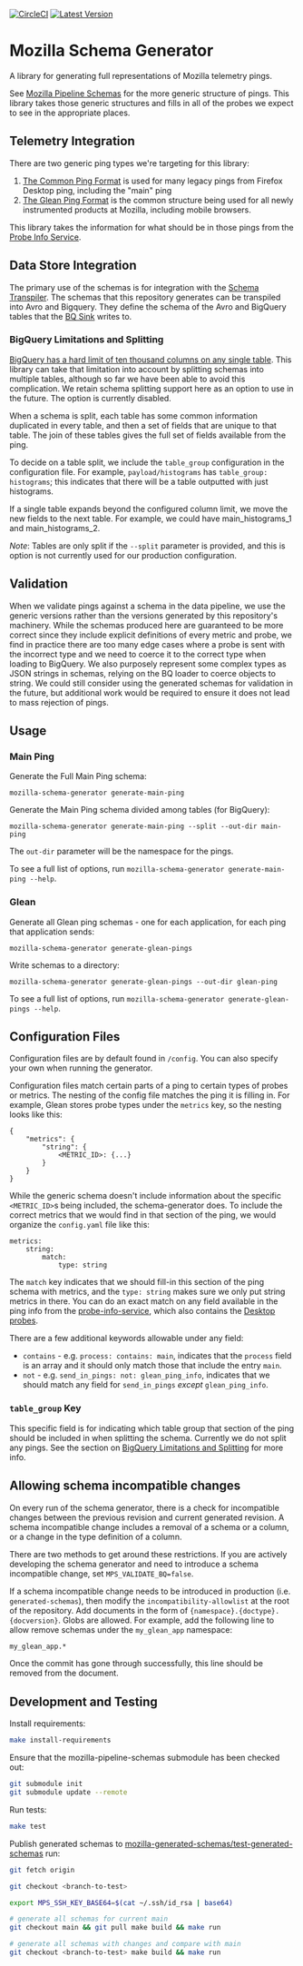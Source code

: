 [![CircleCI](https://circleci.com/gh/mozilla/mozilla-schema-generator/tree/main.svg?style=svg)](https://circleci.com/gh/mozilla/mozilla-schema-generator/tree/main)
[![Latest Version](https://img.shields.io/pypi/v/mozilla-schema-generator.svg)](https://pypi.python.org/pypi/mozilla-schema-generator/)

# Mozilla Schema Generator

A library for generating full representations of Mozilla telemetry pings.

See [Mozilla Pipeline Schemas](https://www.github.com/mozilla-services/mozilla-pipeline-schemas)
for the more generic structure of pings. This library takes those generic structures and fills in
all of the probes we expect to see in the appropriate places.

## Telemetry Integration

There are two generic ping types we're targeting for this library:

1. [The Common Ping Format](http://gecko-docs.mozilla.org.s3.amazonaws.com/toolkit/components/telemetry/telemetry/data/main-ping.html)
   is used for many legacy pings from Firefox Desktop ping, including the "main" ping
2. [The Glean Ping Format](https://github.com/mozilla/glean_parser) is the common structure being used for
   all newly instrumented products at Mozilla, including mobile browsers.

This library takes the information for what should be in those pings from the [Probe Info Service](https://www.github.com/mozilla/probe-scraper).

## Data Store Integration

The primary use of the schemas is for integration with the
[Schema Transpiler](https://www.github.com/mozilla/jsonschema-transpiler). 
The schemas that this repository generates can be transpiled into Avro and Bigquery. They define
the schema of the Avro and BigQuery tables that the [BQ Sink](https://www.github.com/mozilla/gcp-ingestion)
writes to.

### BigQuery Limitations and Splitting

[BigQuery has a hard limit of ten thousand columns on any single table](https://cloud.google.com/bigquery/quotas). 
This library can take that limitation into account by splitting schemas into multiple tables,
although so far we have been able to avoid this complication. We retain schema
splitting support here as an option to use in the future. The option is currently disabled.

When a schema is split, each
table has some common information duplicated in every table, and then a set
of fields that are unique to that table. The join of these tables gives the full
set of fields available from the ping.

To decide on a table split, we include the `table_group` configuration in the configuration
file. For example, `payload/histograms` has `table_group: histograms`; this indicates that
there will be a table outputted with just histograms.

If a single table expands beyond the configured column limit, we move the new fields to the next table.
For example, we could have main_histograms_1 and main_histograms_2.

_Note_: Tables are only split if the `--split` parameter is provided, and this
is option is not currently used for our production configuration.

## Validation

When we validate pings against a schema in the data pipeline, we use the generic versions
rather than the versions generated by this repository's machinery. While the schemas produced
here are guaranteed to be more correct since they include explicit definitions of every metric and probe,
we find in practice there are too many edge cases where a probe is sent with the incorrect type
and we need to coerce it to the correct type when loading to BigQuery.
We also purposely represent some complex types as JSON strings in schemas, relying on the BQ loader
to coerce objects to string.
We could still consider using the generated schemas for validation in the future, but
additional work would be required to ensure it does not lead to mass rejection of pings.

## Usage

### Main Ping

Generate the Full Main Ping schema:

```
mozilla-schema-generator generate-main-ping
```

Generate the Main Ping schema divided among tables (for BigQuery):
```
mozilla-schema-generator generate-main-ping --split --out-dir main-ping
```

The `out-dir` parameter will be the namespace for the pings.

To see a full list of options, run `mozilla-schema-generator generate-main-ping --help`.


### Glean

Generate all Glean ping schemas - one for each application, for each ping
that application sends:

```
mozilla-schema-generator generate-glean-pings
```

Write schemas to a directory:
```
mozilla-schema-generator generate-glean-pings --out-dir glean-ping
```

To see a full list of options, run `mozilla-schema-generator generate-glean-pings --help`.


## Configuration Files

Configuration files are by default found in `/config`. You can also specify your own when running the generator.

Configuration files match certain parts of a ping to certain types of probes or metrics. The nesting
of the config file matches the ping it is filling in. For example, Glean stores probe types under
the `metrics` key, so the nesting looks like this:
```
{
    "metrics": {
        "string": {
            <METRIC_ID>: {...}
        }
    }
}
```

While the generic schema doesn't include information about the specific `<METRIC_ID>`s being included,
the schema-generator does. To include the correct metrics that we would find in that section of the ping,
we would organize the `config.yaml` file like this:

```
metrics:
    string:
        match:
            type: string
```

The `match` key indicates that we should fill-in this section of the ping schema with metrics,
and the `type: string` makes sure we only put string metrics in there. You can do an exact
match on any field available in the ping info from the [probe-info-service](https://probeinfo.telemetry.mozilla.org/glean/glean/metrics),
which also contains the [Desktop probes](https://probeinfo.telemetry.mozilla.org/firefox/all/main/all_probes).

There are a few additional keywords allowable under any field:
* `contains` - e.g. `process: contains: main`, indicates that the `process` field is an array
  and it should only match those that include the entry `main`.
* `not` - e.g. `send_in_pings: not: glean_ping_info`, indicates that we should match
  any field for `send_in_pings` _except_ `glean_ping_info`.

### `table_group` Key

This specific field is for indicating which table group that section of the ping should be included in when
splitting the schema. Currently we do not split any pings. See the section on [BigQuery
Limitations and Splitting](#bigquery-limitations-and-splitting) for more info.

## Allowing schema incompatible changes

On every run of the schema generator, there is a check for incompatible changes
between the previous revision and current generated revision. A schema
incompatible change includes a removal of a schema or a column, or a change in
the type definition of a column.

There are two methods to get around these restrictions. If you are actively
developing the schema generator and need to introduce a schema incompatible
change, set `MPS_VALIDATE_BQ=false`.

If a schema incompatible change needs to be introduced in production (i.e.
`generated-schemas`), then modify the `incompatibility-allowlist` at the root of
the repository. Add documents in the form of
`{namespace}.{doctype}.{docversion}`. Globs are allowed. For example, add the
following line to allow remove schemas under the `my_glean_app` namespace:

```bash
my_glean_app.*
```

Once the commit has gone through successfully, this line should be removed from
the document.

## Development and Testing

Install requirements:

```bash
make install-requirements
```

Ensure that the mozilla-pipeline-schemas submodule has been checked out:

```bash
git submodule init
git submodule update --remote
```

Run tests:

```bash
make test
```

Publish generated schemas to [mozilla-generated-schemas/test-generated-schemas](https://github.com/mozilla-services/mozilla-pipeline-schemas/tree/test-generated-schemas)
run:

```bash
git fetch origin

git checkout <branch-to-test>

export MPS_SSH_KEY_BASE64=$(cat ~/.ssh/id_rsa | base64)

# generate all schemas for current main
git checkout main && git pull make build && make run

# generate all schemas with changes and compare with main
git checkout <branch-to-test> make build && make run
```
